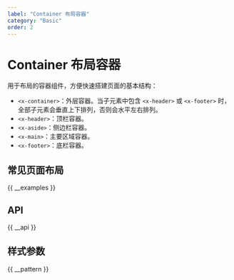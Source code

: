 ```yaml
---
label: "Container 布局容器"
category: "Basic"
order: 2
---
```


# Container 布局容器

用于布局的容器组件，方便快速搭建页面的基本结构：

-   `<x-container>`：外层容器。当子元素中包含 `<x-header>` 或 `<x-footer>` 时，全部子元素会垂直上下排列，否则会水平左右排列。
-   `<x-header>`：顶栏容器。
-   `<x-aside>`：侧边栏容器。
-   `<x-main>`：主要区域容器。
-   `<x-footer>`：底栏容器。

## 常见页面布局

{{ __examples }}

## API

{{ __api }}

## 样式参数

{{ __pattern }}
